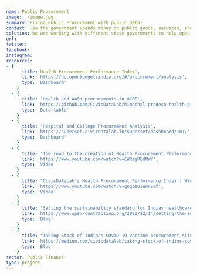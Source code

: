 ```yaml
---
name: Public Procurement
image: ./image.jpg
summary: Fixing Public Procurement with public data!
context: How the government spends money on public goods, services, and infrastructure is referred to as Public Procurement. Public procurement data is imperative to understand government priorities and advocate for better spending. What started as a hackathon project, creating an index for procurement practices for health related procurement turned into a full fledged partnership, between CivicDataLab and Open Contracting Partnership 
solution: We are working with different state governments to help open up more public procurement data in interoperable formats that are easy to analyse and gather insights from to help foster a culture of transparency and accountability. 
url: 
twitter:
facebook:
instagram:
resources:
- {
      title: Health Procurement Performance Index',
      link: 'https://hp.openbudgetsindia.org/#/procurement/analysis',
      type: 'Dashboard'
    }
  - {
      title: 'Health and WASH procurements in OCDS',
      link: 'https://github.com/CivicDataLab/himachal-pradesh-health-procurement-OCDS',
      type: 'Data table'
    }
  - {
      title: 'Hospital and College Procurement Analysis',
      link: 'https://superset.civicdatalab.in/superset/dashboard/101/',
      type: 'Dashboard'
    }
  - {
      title: 'The road to the creation of Health Procurement Performance Index (HPPI) | CivicDataLab',
      link: 'https://www.youtube.com/watch?v=CWRejREdNWY',
      type: 'Video'
    }
  - {
      title: "CivicDataLab's Health Procurement Performance Index | Winners of Taiwan Presidential Hackathon 2020",
      link: 'https://www.youtube.com/watch?v=gngbzOieRHE&t',
      type: 'Video'
    }
  - {
      title: 'Setting the sustainability standard for Indias healthcare procurement',
      link: 'https://www.open-contracting.org/2020/12/14/setting-the-sustainability-standard-for-indias-healthcare-procurement/',
      type: 'Blog'
    }
  - {
      title: "Taking Stock of India's COVID-19 vaccine procurement situation",
      link: 'https://medium.com/civicdatalab/taking-stock-of-indias-covid-19-vaccine-procurement-situation-f6b851f0c36a',
      type: 'Blog'
    }
sector: Public Finance
type: project
---
```

